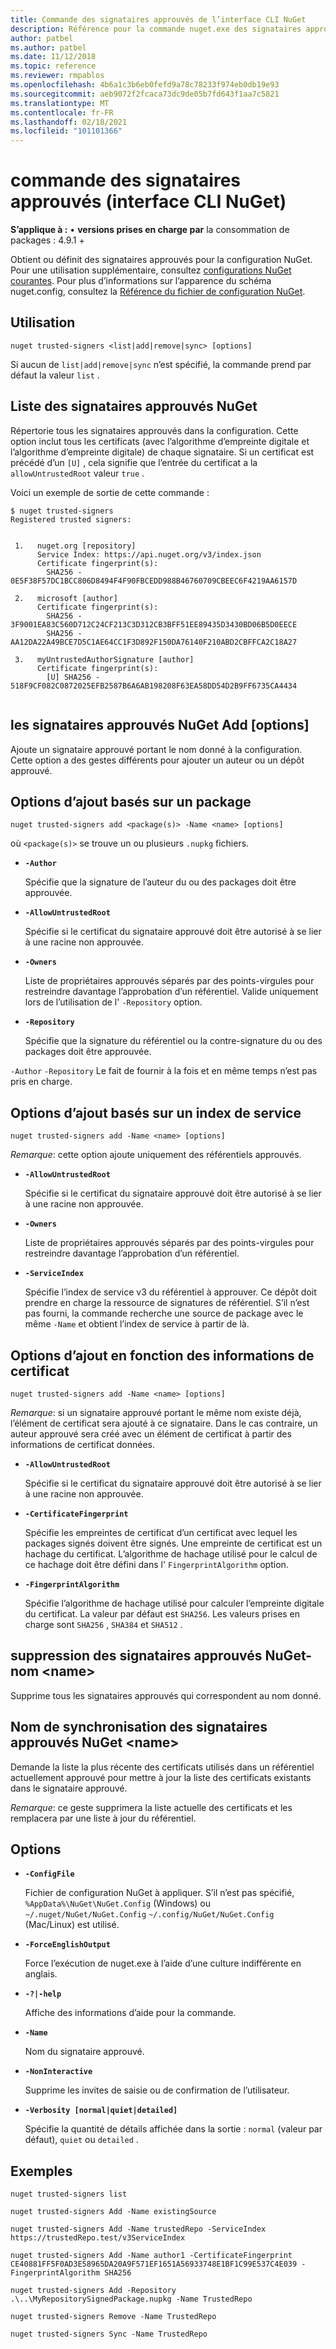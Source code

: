 ```yaml
---
title: Commande des signataires approuvés de l’interface CLI NuGet
description: Référence pour la commande nuget.exe des signataires approuvés
author: patbel
ms.author: patbel
ms.date: 11/12/2018
ms.topic: reference
ms.reviewer: rmpablos
ms.openlocfilehash: 4b6a1c3b6eb0fefd9a78c78233f974eb0db19e93
ms.sourcegitcommit: aeb9072f2fcaca73dc9de05b7fd643f1aa7c5821
ms.translationtype: MT
ms.contentlocale: fr-FR
ms.lasthandoff: 02/18/2021
ms.locfileid: "101101366"
---
```

# <a name="trusted-signers-command-nuget-cli"></a>commande des signataires approuvés (interface CLI NuGet)

**S’applique à :** &bullet; **versions prises en charge par** la consommation de packages : 4.9.1 +

Obtient ou définit des signataires approuvés pour la configuration NuGet. Pour une utilisation supplémentaire, consultez [configurations NuGet courantes](../../consume-packages/configuring-nuget-behavior.md). Pour plus d’informations sur l’apparence du schéma nuget.config, consultez la [Référence du fichier de configuration NuGet](../nuget-config-file.md).

## <a name="usage"></a>Utilisation

```cli
nuget trusted-signers <list|add|remove|sync> [options]
```

Si aucun de `list|add|remove|sync` n’est spécifié, la commande prend par défaut la valeur `list` .

## <a name="nuget-trusted-signers-list"></a>Liste des signataires approuvés NuGet

Répertorie tous les signataires approuvés dans la configuration. Cette option inclut tous les certificats (avec l’algorithme d’empreinte digitale et l’algorithme d’empreinte digitale) de chaque signataire. Si un certificat est précédé d’un `[U]` , cela signifie que l’entrée du certificat a la `allowUntrustedRoot` valeur `true` .

Voici un exemple de sortie de cette commande :

```cli
$ nuget trusted-signers
Registered trusted signers:


 1.   nuget.org [repository]
      Service Index: https://api.nuget.org/v3/index.json
      Certificate fingerprint(s):
        SHA256 - 0E5F38F57DC1BCC806D8494F4F90FBCEDD988B46760709CBEEC6F4219AA6157D

 2.   microsoft [author]
      Certificate fingerprint(s):
        SHA256 - 3F9001EA83C560D712C24CF213C3D312CB3BFF51EE89435D3430BD06B5D0EECE
        SHA256 - AA12DA22A49BCE7D5C1AE64CC1F3D892F150DA76140F210ABD2CBFFCA2C18A27

 3.   myUntrustedAuthorSignature [author]
      Certificate fingerprint(s):
        [U] SHA256 - 518F9CF082C0872025EFB2587B6A6AB198208F63EA58DD54D2B9FF6735CA4434
        
```

## <a name="nuget-trusted-signers-add-options"></a>les signataires approuvés NuGet Add [options]

Ajoute un signataire approuvé portant le nom donné à la configuration. Cette option a des gestes différents pour ajouter un auteur ou un dépôt approuvé.

## <a name="options-for-add-based-on-a-package"></a>Options d’ajout basés sur un package

```cli
nuget trusted-signers add <package(s)> -Name <name> [options]
```

où `<package(s)>` se trouve un ou plusieurs `.nupkg` fichiers.

- **`-Author`**

  Spécifie que la signature de l’auteur du ou des packages doit être approuvée.

- **`-AllowUntrustedRoot`**

  Spécifie si le certificat du signataire approuvé doit être autorisé à se lier à une racine non approuvée.

- **`-Owners`**

  Liste de propriétaires approuvés séparés par des points-virgules pour restreindre davantage l’approbation d’un référentiel. Valide uniquement lors de l’utilisation de l' `-Repository` option.

- **`-Repository`**

  Spécifie que la signature du référentiel ou la contre-signature du ou des packages doit être approuvée.

`-Author` `-Repository` Le fait de fournir à la fois et en même temps n’est pas pris en charge.

## <a name="options-for-add-based-on-a-service-index"></a>Options d’ajout basés sur un index de service

```cli
nuget trusted-signers add -Name <name> [options]
```

_Remarque_: cette option ajoute uniquement des référentiels approuvés. 

- **`-AllowUntrustedRoot`**

  Spécifie si le certificat du signataire approuvé doit être autorisé à se lier à une racine non approuvée.

- **`-Owners`**

  Liste de propriétaires approuvés séparés par des points-virgules pour restreindre davantage l’approbation d’un référentiel.

- **`-ServiceIndex`**

  Spécifie l’index de service v3 du référentiel à approuver. Ce dépôt doit prendre en charge la ressource de signatures de référentiel. S’il n’est pas fourni, la commande recherche une source de package avec le même `-Name` et obtient l’index de service à partir de là.

## <a name="options-for-add-based-on-the-certificate-information"></a>Options d’ajout en fonction des informations de certificat

```cli
nuget trusted-signers add -Name <name> [options]
```

_Remarque_: si un signataire approuvé portant le même nom existe déjà, l’élément de certificat sera ajouté à ce signataire. Dans le cas contraire, un auteur approuvé sera créé avec un élément de certificat à partir des informations de certificat données.


- **`-AllowUntrustedRoot`**

  Spécifie si le certificat du signataire approuvé doit être autorisé à se lier à une racine non approuvée.

- **`-CertificateFingerprint`**

  Spécifie les empreintes de certificat d’un certificat avec lequel les packages signés doivent être signés. Une empreinte de certificat est un hachage du certificat. L’algorithme de hachage utilisé pour le calcul de ce hachage doit être défini dans l' `FingerprintAlgorithm` option.

- **`-FingerprintAlgorithm`**

  Spécifie l’algorithme de hachage utilisé pour calculer l’empreinte digitale du certificat. La valeur par défaut est `SHA256`. Les valeurs prises en charge sont `SHA256` , `SHA384` et `SHA512` .

## <a name="nuget-trusted-signers-remove--name-name"></a>suppression des signataires approuvés NuGet-nom \<name\>

Supprime tous les signataires approuvés qui correspondent au nom donné.

## <a name="nuget-trusted-signers-sync--name-name"></a>Nom de synchronisation des signataires approuvés NuGet \<name\>

Demande la liste la plus récente des certificats utilisés dans un référentiel actuellement approuvé pour mettre à jour la liste des certificats existants dans le signataire approuvé.

_Remarque_: ce geste supprimera la liste actuelle des certificats et les remplacera par une liste à jour du référentiel.

## <a name="options"></a>Options

- **`-ConfigFile`**

  Fichier de configuration NuGet à appliquer. S’il n’est pas spécifié, `%AppData%\NuGet\NuGet.Config` (Windows) ou `~/.nuget/NuGet/NuGet.Config` `~/.config/NuGet/NuGet.Config` (Mac/Linux) est utilisé.

- **`-ForceEnglishOutput`**

  Force l’exécution de nuget.exe à l’aide d’une culture indifférente en anglais.

- **`-?|-help`**

  Affiche des informations d’aide pour la commande.

- **`-Name`**

  Nom du signataire approuvé.

- **`-NonInteractive`**

  Supprime les invites de saisie ou de confirmation de l’utilisateur.

- **`-Verbosity [normal|quiet|detailed]`**

  Spécifie la quantité de détails affichée dans la sortie : `normal` (valeur par défaut), `quiet` ou `detailed` .


## <a name="examples"></a>Exemples

```cli
nuget trusted-signers list

nuget trusted-signers Add -Name existingSource

nuget trusted-signers Add -Name trustedRepo -ServiceIndex https://trustedRepo.test/v3ServiceIndex

nuget trusted-signers Add -Name author1 -CertificateFingerprint CE40881FF5F0AD3E58965DA20A9F571EF1651A56933748E1BF1C99E537C4E039 -FingerprintAlgorithm SHA256

nuget trusted-signers Add -Repository .\..\MyRepositorySignedPackage.nupkg -Name TrustedRepo

nuget trusted-signers Remove -Name TrustedRepo

nuget trusted-signers Sync -Name TrustedRepo
```
